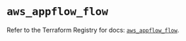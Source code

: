 # `aws_appflow_flow`

Refer to the Terraform Registry for docs: [`aws_appflow_flow`](https://registry.terraform.io/providers/hashicorp/aws/6.12.0/docs/resources/appflow_flow).
